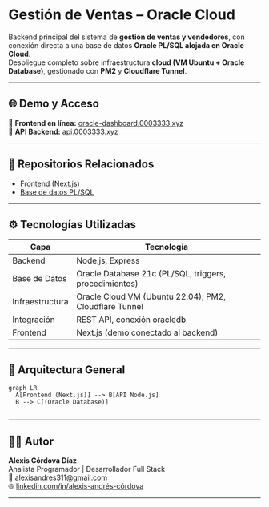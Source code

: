 # Gestión de Ventas – Oracle Cloud

Backend principal del sistema de **gestión de ventas y vendedores**, con conexión directa a una base de datos **Oracle PL/SQL alojada en Oracle Cloud**.  
Despliegue completo sobre infraestructura **cloud (VM Ubuntu + Oracle Database)**, gestionado con **PM2** y **Cloudflare Tunnel**.

---

## 🌐 Demo y Acceso

🔸 **Frontend en línea:** [oracle-dashboard.0003333.xyz](https://oracle-dashboard.0003333.xyz)  
🔸 **API Backend:** [api.0003333.xyz](https://api.0003333.xyz)

---

## 🔗 Repositorios Relacionados

- [Frontend (Next.js)](https://github.com/alex3373/frontend_ventas)
- [Base de datos PL/SQL](https://github.com/alex3373/BBDD_SQL-PLSQL)
---

## ⚙️ Tecnologías Utilizadas

| Capa | Tecnología |
|------|-------------|
| Backend | Node.js, Express |
| Base de Datos | Oracle Database 21c (PL/SQL, triggers, procedimientos) |
| Infraestructura | Oracle Cloud VM (Ubuntu 22.04), PM2, Cloudflare Tunnel |
| Integración | REST API, conexión oracledb |
| Frontend | Next.js (demo conectado al backend) |

---

## 🧱 Arquitectura General

```mermaid
graph LR
  A[Frontend (Next.js)] --> B[API Node.js]
  B --> C[(Oracle Database)]


```
---

## 👨‍💻 Autor

**Alexis Córdova Díaz**  
Analista Programador | Desarrollador Full Stack  
📧 alexisandres311@gmail.com  
🌐 [linkedin.com/in/alexis-andrés-córdova](https://linkedin.com/in/alexis-andres-cordova)

---
